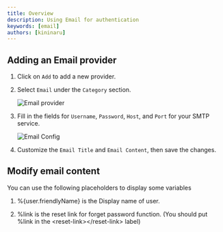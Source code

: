 ```yaml
---
title: Overview
description: Using Email for authentication
keywords: [email]
authors: [kininaru]
---
```


## Adding an Email provider

1. Click on `Add` to add a new provider.
2. Select `Email` under the `Category` section.

    ![Email provider](/img/providers/emailprovider.png)

3. Fill in the fields for `Username`, `Password`, `Host`, and `Port` for your SMTP service.

    ![Email Config](/img/providers/emailconfig.png)

4. Customize the `Email Title` and `Email Content`, then save the changes.

## Modify email content

You can use the following placeholders to display some variables

1. %{user.friendlyName} is the Display name of user.

2. %link is the reset link for forget password function. (You should put %link in the \<reset-link\>\</reset-link\> label)
